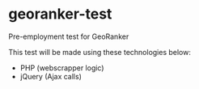 # georanker-test
Pre-employment test for GeoRanker

This test will be made using these technologies below:
- PHP (webscrapper logic)
- jQuery (Ajax calls)
